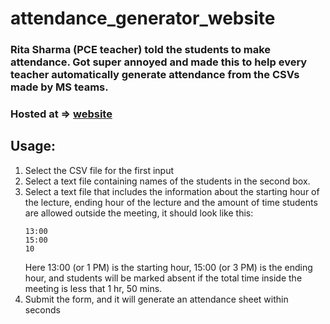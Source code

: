 # attendance_generator_website

### Rita Sharma (PCE teacher) told the students to make attendance. Got super annoyed and made this to help every teacher automatically generate attendance from the CSVs made by MS teams.
### Hosted at => [website](https://vedant-attendance-gen.glitch.me/)

## Usage:
1) Select the CSV file for the first input
2) Select a text file containing names of the students in the second box.
3) Select a text file that includes the information about the starting hour of the lecture, ending hour of the lecture and the amount of time students are allowed outside the meeting, it should look like this:
    ```
    13:00
    15:00
    10
    ```
    Here 13:00 (or 1 PM) is the starting hour, 15:00 (or 3 PM) is the ending hour, and students will be marked absent if the total time inside the meeting is less that 1 hr, 50    mins.<br>
4) Submit the form, and it will generate an attendance sheet within seconds
 
